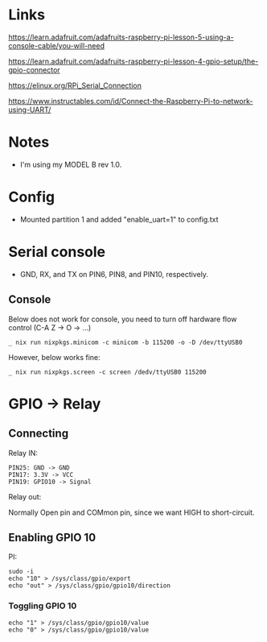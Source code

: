 # Links

<https://learn.adafruit.com/adafruits-raspberry-pi-lesson-5-using-a-console-cable/you-will-need>

<https://learn.adafruit.com/adafruits-raspberry-pi-lesson-4-gpio-setup/the-gpio-connector>

<https://elinux.org/RPi_Serial_Connection>

<https://www.instructables.com/id/Connect-the-Raspberry-Pi-to-network-using-UART/>

# Notes

* I'm using my MODEL B rev 1.0.

# Config

* Mounted partition 1 and added "enable_uart=1" to config.txt

# Serial console

* GND, RX, and TX on PIN6, PIN8, and PIN10, respectively.

## Console

Below does not work for console, you need to turn off hardware flow control (C-A Z -> O -> ...)

    _ nix run nixpkgs.minicom -c minicom -b 115200 -o -D /dev/ttyUSB0  

However, below works fine:

    _ nix run nixpkgs.screen -c screen /dedv/ttyUSB0 115200

# GPIO -> Relay

## Connecting

Relay IN:

    PIN25: GND -> GND
    PIN17: 3.3V -> VCC
    PIN19: GPIO10 -> Signal

Relay out:

Normally Open pin and COMmon pin, since we want HIGH to short-circuit.

## Enabling GPIO 10

PI:

    sudo -i
    echo "10" > /sys/class/gpio/export
    echo "out" > /sys/class/gpio/gpio10/direction

### Toggling GPIO 10

    echo "1" > /sys/class/gpio/gpio10/value
    echo "0" > /sys/class/gpio/gpio10/value
